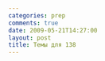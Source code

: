 ```yaml
---
categories: prep
comments: true
date: 2009-05-21T14:27:00
layout: post
title: Темы для 138
---
```


